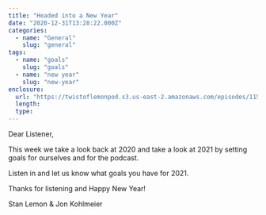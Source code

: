 ```yaml
---
title: "Headed into a New Year"
date: "2020-12-31T13:28:22.000Z"
categories:
  - name: "General"
    slug: "general"
tags:
  - name: "goals"
    slug: "goals"
  - name: "new year"
    slug: "new-year"
enclosure:
  url: "https://twistoflemonpod.s3.us-east-2.amazonaws.com/episodes/115-lwatol-20201231.mp3"
  length:
  type:
---
```


Dear Listener,

This week we take a look back at 2020 and take a look at 2021 by setting goals for ourselves and for the podcast.

Listen in and let us know what goals you have for 2021.

Thanks for listening and Happy New Year!

Stan Lemon & Jon Kohlmeier
